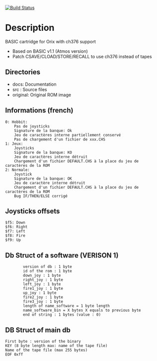 [![Build Status](https://travis-ci.org/orix-software/basic.svg?branch=master)](https://travis-ci.org/orix-software/basic)

# Description
BASIC cartridge for Orix with ch376 support

- Based on BASIC v1.1 (Atmos version)
- Patch CSAVE/CLOAD/STORE/RECALL to use ch376 instead of tapes

## Directories
- docs: Documentation
- src : Source files
- original: Original ROM image

## Informations (french)

    0: Hobbit:
        Pas de joysticks
        Signature de la banque: Ok
        Jeu de caractères interne partiellement conservé
        Pas de chargement d'un fichier de xxx.CHS
    1: Jeux:
        Joysticks
        Signature de la banque: KO
        Jeu de caractères interne détruit
        Chargement d'un fichier DEFAULT.CHS à la place du jeu de caractères de la ROM
    2: Normale:
        Joystick
        Signature de la banque: OK
        Jeu de caractère interne détruit
        Chargement d'un fichier DEFAULT.CHS à la place du jeu de caractères de la ROM
        Bug IF/THEN/ELSE corrigé
## Joysticks offsets
    $f5: Down
    $f6: Right
    $f7: Left
    $f8: Fire
    $f9: Up

## Db Struct of a software (VERISON 1)
            version of db : 1 byte
            id of the rom : 1 byte
            down_joy : 1 byte
            right_joy : 1 byte
            left_joy : 1 byte
            fire1_joy : 1 byte
            up_joy : 1 byte
            fire2_joy : 1 byte
            fire3_joy : 1 byte
            length of name_software = 1 byte length 
            name_software_bin = X bytes X equals to previous byte
            end of string : 1 bytes (value : 0)
## DB Struct of main db
    First byte : version of the binary
    KEY (8 byte length max: name of the tape file)
    Name of the tape file (max 255 bytes)
    EOF 0xff

